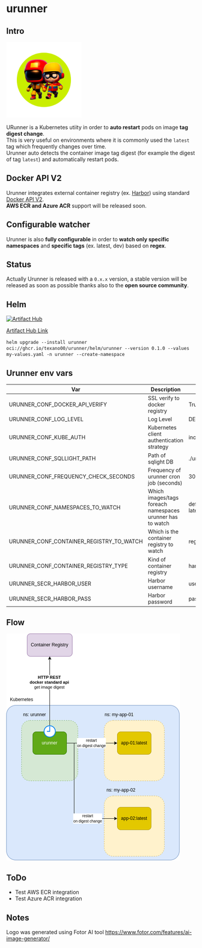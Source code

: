 # urunner

## Intro

<img width=200 src=asset/logo.png>

URunner is a Kubernetes utiity in order to **auto restart** pods on image **tag digest change**.\
This is very useful on environments where it is commonly used the `latest` tag which frequently changes over time.\
Urunner auto detects the container image tag digest (for example the digest of tag `latest`) and automatically restart pods.

## Docker API V2

Urunner integrates external container registry (ex. [Harbor](https://goharbor.io/)) using standard [Docker API V2](https://docs.docker.com/registry/spec/api/).\
**AWS ECR and Azure ACR** support will be released soon.

## Configurable watcher

Urunner is also **fully configurable** in order to **watch only specific namespaces** and **specific tags** (ex. latest, dev) based on **regex**.

## Status

Actually Urunner is released with a `0.x.x` version, a stable version will be released as soon as possible thanks also to the **open source community**.

## Helm

[![Artifact Hub](https://img.shields.io/endpoint?url=https://artifacthub.io/badge/repository/urunner)](https://artifacthub.io/packages/search?repo=urunner)

[Artifact Hub Link](https://artifacthub.io/packages/helm/urunner/urunner)

```
helm upgrade --install urunner oci://ghcr.io/texano00/urunner/helm/urunner --version 0.1.0 --values my-values.yaml -n urunner --create-namespace
```

## Urunner env vars

| Var                                      | Description                                               | Example                              |
| ---------------------------------------- | --------------------------------------------------------- | ------------------------------------ |
| URUNNER_CONF_DOCKER_API_VERIFY           | SSL verify to docker registry                             | True or False                        |
| URUNNER_CONF_LOG_LEVEL                   | Log Level                                                 | DEBUG,INFO,WARNING                   |
| URUNNER_CONF_KUBE_AUTH                   | Kubernetes client authentication strategy                 | incluster or kubeconfig              |
| URUNNER_CONF_SQLLIGHT_PATH               | Path of sqlight DB                                        | ./urunner.db                         |
| URUNNER_CONF_FREQUENCY_CHECK_SECONDS     | Frequency of urunner cron job (seconds)                   | 30                                   |
| URUNNER_CONF_NAMESPACES_TO_WATCH         | Which images/tags foreach namespaces urunner has to watch | default:.?latest,namespace2:latest-. |
| URUNNER_CONF_CONTAINER_REGISTRY_TO_WATCH | Which is the container registry to watch                  | registry.mycompanyhost.net:8080      |
| URUNNER_CONF_CONTAINER_REGISTRY_TYPE     | Kind of container registry                                | harbor or dockerhub                  |
| URUNNER_SECR_HARBOR_USER                 | Harbor username                                           | user                                 |
| URUNNER_SECR_HARBOR_PASS                 | Harbor password                                           | pass                                 |

## Flow

<img src=asset/urunner.png>

## ToDo

- Test AWS ECR integration
- Test Azure ACR integration

## Notes

Logo was generated using Fotor AI tool https://www.fotor.com/features/ai-image-generator/
